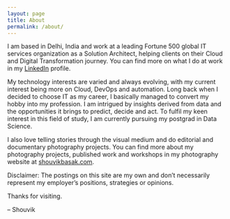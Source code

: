 ```yaml
---
layout: page
title: About
permalink: /about/
---
```


I am based in Delhi, India and work at a leading Fortune 500 global IT services organization as a Solution Architect, helping clients on their Cloud and Digital Transformation journey. You can find more on what I do at work in my [LinkedIn](https://www.linkedin.com/in/shouvikbasak/) profile.

My technology interests are varied and always evolving, with my current interest being more on Cloud, DevOps and automation. Long back when I decided to choose IT as my career, I basically managed to convert my hobby into my profession. I am intrigued by insights derived from data and the opportunities it brings to predict, decide and act. To fulfil my keen interest in this field of study, I am currently pursuing my postgrad in Data Science.

I also love telling stories through the visual medium and do editorial and documentary photography projects. You can find more about my photography projects, published work and workshops in my photography website at [shouvikbasak.com](https://www.shouvikbasak.com/).

Disclaimer: The postings on this site are my own and don’t necessarily represent my employer’s positions, strategies or opinions.

Thanks for visiting.

– Shouvik
